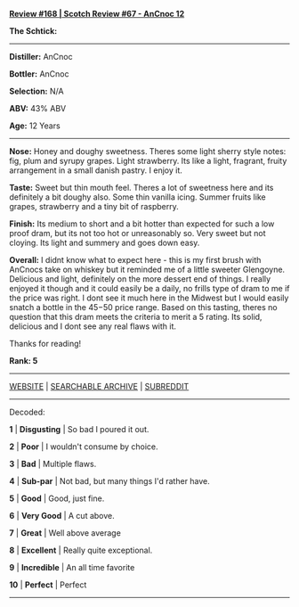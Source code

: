 
[**Review #168 | Scotch Review #67 - AnCnoc 12**]( https://t8ke.review/review-168-ancnoc-12-re-review/)

**The Schtick:** 

-----

**Distiller:** AnCnoc

**Bottler:** AnCnoc

**Selection:** N/A

**ABV:**  43% ABV

**Age:** 12 Years 

-----

**Nose:**  Honey and doughy sweetness. Theres some light sherry style notes: fig, plum and syrupy grapes. Light strawberry. Its like a light, fragrant, fruity arrangement in a small danish pastry. I enjoy it.    

**Taste:** Sweet but thin mouth feel. Theres a lot of sweetness here and its definitely a bit doughy also. Some thin vanilla icing. Summer fruits like grapes, strawberry and a tiny bit of raspberry. 

**Finish:** Its medium to short and a bit hotter than expected for such a low proof dram, but its not too hot or unreasonably so. Very sweet but not cloying. Its light and summery and goes down easy. 

**Overall:** I didnt know what to expect here - this is my first brush with AnCnocs take on whiskey but it reminded me of a little sweeter Glengoyne. Delicious and light, definitely on the more dessert end of things. I really enjoyed it though and it could easily be a daily, no frills type of dram to me if the price was right. I dont see it much here in the Midwest but I would easily snatch a bottle in the $45-$50 price range. Based on this tasting, theres no question that this dram meets the criteria to merit a 5 rating. Its solid, delicious and I dont see any real flaws with it. 

Thanks for reading!

**Rank: 5**



-----

[WEBSITE](https://t8ke.review) | [SEARCHABLE ARCHIVE](https://t8ke.review/review-archive/) | [SUBREDDIT](https://reddit.com/r/t8kereviews)

-----

Decoded:

**1** | **Disgusting** | So bad I poured it out.

**2** | **Poor** | I wouldn't consume by choice.

**3** | **Bad** | Multiple flaws.

**4** | **Sub-par** | Not bad, but many things I'd rather have.

**5** | **Good** | Good, just fine.

**6** | **Very Good** | A cut above.

**7** | **Great** | Well above average

**8** | **Excellent** | Really quite exceptional.

**9** | **Incredible** | An all time favorite

**10** | **Perfect** | Perfect

----

